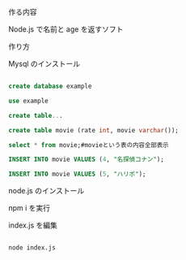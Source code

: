 作る内容

Node.js で名前と age を返すソフト

作り方

Mysql のインストール

```sql

create database example

use example

create table...

create table movie (rate int, movie varchar());

select * from movie;#movieという表の内容全部表示

INSERT INTO movie VALUES (4, "名探偵コナン");

INSERT INTO movie VALUES (5, "ハリポ");

```

node.js のインストール

npm i を実行

index.js を編集

```

node index.js

```
